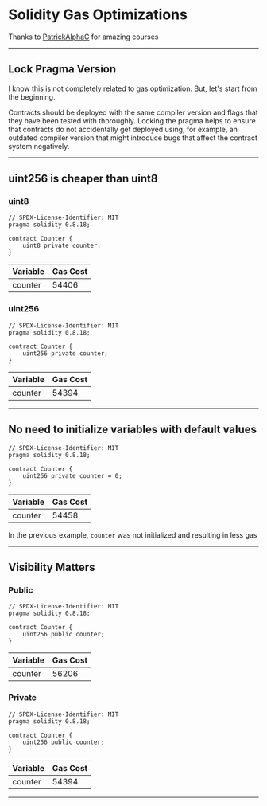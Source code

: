 # Solidity Gas Optimizations

Thanks to [PatrickAlphaC](https://github.com/PatrickAlphaC) for amazing courses

--------------

## Lock Pragma Version
I know this is not completely related to gas optimization. But, let's start from the beginning.

Contracts should be deployed with the same compiler version and flags that they have been tested with thoroughly. Locking the pragma helps to ensure that contracts do not accidentally get deployed using, for example, an outdated compiler version that might introduce bugs that affect the contract system negatively.

--------------

## uint256 is cheaper than uint8
### uint8
```solidity
// SPDX-License-Identifier: MIT
pragma solidity 0.8.18;

contract Counter {
    uint8 private counter;
}
```
| Variable | Gas Cost |
|---|---|
| counter | 54406 | 

### uint256
```solidity
// SPDX-License-Identifier: MIT
pragma solidity 0.8.18;

contract Counter {
    uint256 private counter;
}
```
| Variable | Gas Cost |
|---|---|
| counter | 54394 | 

--------------

## No need to initialize variables with default values
```solidity
// SPDX-License-Identifier: MIT
pragma solidity 0.8.18;

contract Counter {
    uint256 private counter = 0;
}
```
| Variable | Gas Cost |
|---|---|
| counter | 54458 | 

In the previous example, `counter` was not initialized and resulting in less gas

--------------

## Visibility Matters
### Public
```solidity
// SPDX-License-Identifier: MIT
pragma solidity 0.8.18;

contract Counter {
    uint256 public counter;
}
```
| Variable | Gas Cost |
|---|---|
| counter | 56206 | 

### Private
```solidity
// SPDX-License-Identifier: MIT
pragma solidity 0.8.18;

contract Counter {
    uint256 public counter;
}
```
| Variable | Gas Cost |
|---|---|
| counter | 54394 | 

--------------








